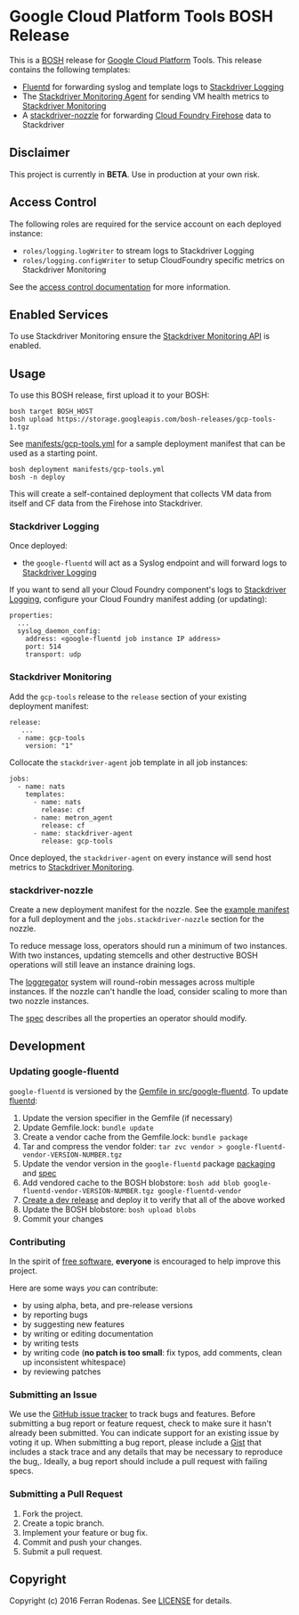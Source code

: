 # Google Cloud Platform Tools BOSH Release

This is a [BOSH](http://bosh.io/) release for [Google Cloud Platform](https://cloud.google.com/) Tools. This release
contains the following templates:

* [Fluentd][fluentd] for forwarding syslog and template logs to [Stackdriver Logging][logging]
* The [Stackdriver Monitoring Agent][monitoring-agent] for sending VM health metrics to [Stackdriver Monitoring][monitoring]
* A [stackdriver-nozzle][nozzle] for forwarding [Cloud Foundry Firehose][firehose] data to Stackdriver

[monitoring]: https://cloud.google.com/monitoring/
[fluentd]: http://www.fluentd.org/
[monitoring-agent]: https://cloud.google.com/monitoring/agent/
[logging]: https://cloud.google.com/logging/
[firehose]: https://docs.cloudfoundry.org/loggregator/architecture.html#firehose
[nozzle]: src/stackdriver-nozzle

## Disclaimer

This project is currently in **BETA**. Use in production at your own risk.

## Access Control

The following roles are required for the service account on each deployed instance:

 - `roles/logging.logWriter` to stream logs to Stackdriver Logging
 - `roles/logging.configWriter` to setup CloudFoundry specific metrics on Stackdriver Monitoring

See the [access control documentation](https://cloud.google.com/logging/docs/access-control) for more information.

## Enabled Services

To use Stackdriver Monitoring ensure the [Stackdriver Monitoring API][stackdriver_api] is enabled.

[stackdriver_api]: https://console.developers.google.com/apis/api/monitoring.googleapis.com/overview

## Usage

To use this BOSH release, first upload it to your BOSH:

```
bosh target BOSH_HOST
bosh upload https://storage.googleapis.com/bosh-releases/gcp-tools-1.tgz
```

See [manifests/gcp-tools.yml][tools-yaml] for a sample deployment manifest that can be used as a starting point.

```
bosh deployment manifests/gcp-tools.yml 
bosh -n deploy
```

This will create a self-contained deployment that collects VM data from itself and CF data from the Firehose into
Stackdriver.

### Stackdriver Logging

Once deployed:
* the `google-fluentd` will act as a Syslog endpoint and will forward logs to [Stackdriver Logging][logging]

If you want to send all your Cloud Foundry component's logs to [Stackdriver Logging][logging], configure your Cloud
Foundry manifest adding (or updating):

```
properties:
  ...
  syslog_daemon_config:
    address: <google-fluentd job instance IP address>
    port: 514
    transport: udp
```

[tools-yaml]: manifests/gcp-tools.yml

### Stackdriver Monitoring

Add the `gcp-tools` release to the `release` section of your existing deployment manifest:

```
release:
   ...
  - name: gcp-tools
    version: "1"
```

Collocate the `stackdriver-agent` job template in all job instances:

```
jobs:
  - name: nats
    templates:
      - name: nats
        release: cf
      - name: metron_agent
        release: cf
      - name: stackdriver-agent
        release: gcp-tools
```

Once deployed, the `stackdriver-agent` on every instance will send host metrics to [Stackdriver Monitoring][monitoring].

### stackdriver-nozzle

Create a new deployment manifest for the nozzle. See the [example manifest][tools-yaml] 
for a full deployment and the `jobs.stackdriver-nozzle` section for the nozzle.

To reduce message loss, operators should run a minimum of two instances. With two instances,
updating stemcells and other destructive BOSH operations will still leave an instance
draining logs.

The [loggregator][loggregator] system will round-robin messages across multiple instances. If the
nozzle can't handle the load, consider scaling to more than two nozzle instances.

The [spec][spec] describes all the properties an operator should modify.

[spec]: jobs/stackdriver-nozzle/spec
[loggregator]: https://github.com/cloudfoundry/loggregator

## Development

### Updating google-fluentd

`google-fluentd` is versioned by the [Gemfile in src/google-fluentd][gemfile]. To update [fluentd][fluentd]:

1. Update the version specifier in the Gemfile (if necessary)
1. Update Gemfile.lock: `bundle update`
1. Create a vendor cache from the Gemfile.lock: `bundle package`
1. Tar and compress the vendor folder: `tar zvc vendor > google-fluentd-vendor-VERSION-NUMBER.tgz`
1. Update the vendor version in the `google-fluentd` package [packaging][fluentd-packaging] and [spec][fluentd-spec]
1. Add vendored cache to the BOSH blobstore: `bosh add blob google-fluentd-vendor-VERSION-NUMBER.tgz google-fluentd-vendor`
1. [Create a dev release][dev-release] and deploy it to verify that all of the above worked
1. Update the BOSH blobstore: `bosh upload blobs`
1. Commit your changes

[gemfile]: https://github.com/cloudfoundry-community/gcp-tools-release/blob/master/src/google-fluentd/Gemfile
[fluentd]: https://github.com/fluent/fluentd
[fluentd-packaging]: https://github.com/cloudfoundry-community/gcp-tools-release/blob/master/packages/google-fluentd/packaging
[fluentd-spec]: https://github.com/cloudfoundry-community/gcp-tools-release/blob/master/packages/google-fluentd/spec
[dev-release]: https://bosh.io/docs/create-release.html#dev-release

### Contributing

In the spirit of [free software][free-sw], **everyone** is encouraged to help improve this project.

[free-sw]: http://www.fsf.org/licensing/essays/free-sw.html

Here are some ways *you* can contribute:

* by using alpha, beta, and pre-release versions
* by reporting bugs
* by suggesting new features
* by writing or editing documentation
* by writing tests
* by writing code (**no patch is too small**: fix typos, add comments, clean up inconsistent whitespace)
* by reviewing patches

### Submitting an Issue

We use the [GitHub issue tracker][issues] to track bugs and features. Before submitting a bug report or feature request,
check to make sure it hasn't already been submitted. You can indicate support for an existing issue by voting it up.
When submitting a bug report, please include a [Gist](http://gist.github.com/) that includes a stack trace and any
details that may be necessary to reproduce the bug,. Ideally, a bug report should include a pull request with failing
specs.

[issues]: https://github.com/cloudfoundry-community/gcp-tools-release/issues

### Submitting a Pull Request

1. Fork the project.
2. Create a topic branch.
3. Implement your feature or bug fix.
4. Commit and push your changes.
5. Submit a pull request.

## Copyright

Copyright (c) 2016 Ferran Rodenas. See [LICENSE](https://github.com.evandbrown/gcp-tools-release/blob/master/LICENSE) for details.
